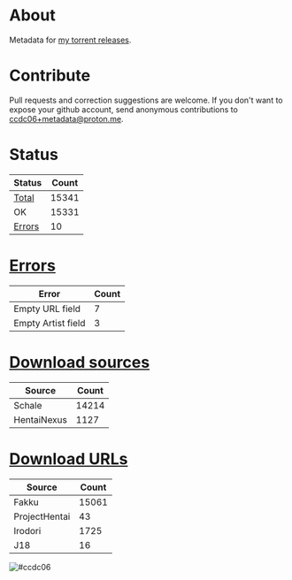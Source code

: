 # About
Metadata for [my torrent releases](https://sukebei.nyaa.si/?q=CCDC06).

# Contribute
Pull requests and correction suggestions are welcome. If you don't want to expose your github account, send anonymous contributions to [ccdc06+metadata@proton.me](mailto:ccdc06+metadata@proton.me).

<!-- [Status] -->
# Status
|Status|Count|
|-|-|
|[Total](indexes/list.csv)|15341|
|OK|15331|
|[Errors](indexes/errors.csv)|10|

# [Errors](indexes/errors.csv)
|Error|Count|
|-|-|
|Empty URL field|7|
|Empty Artist field|3|

# [Download sources](indexes/downloadSource.csv)
|Source|Count|
|-|-|
|Schale|14214|
|HentaiNexus|1127|

# [Download URLs](indexes/urlSource.csv)
|Source|Count|
|-|-|
|Fakku|15061|
|ProjectHentai|43|
|Irodori|1725|
|J18|16|
<!-- [/Status] -->

![#ccdc06](https://placehold.co/15x15/ccdc06/ccdc06.png)

